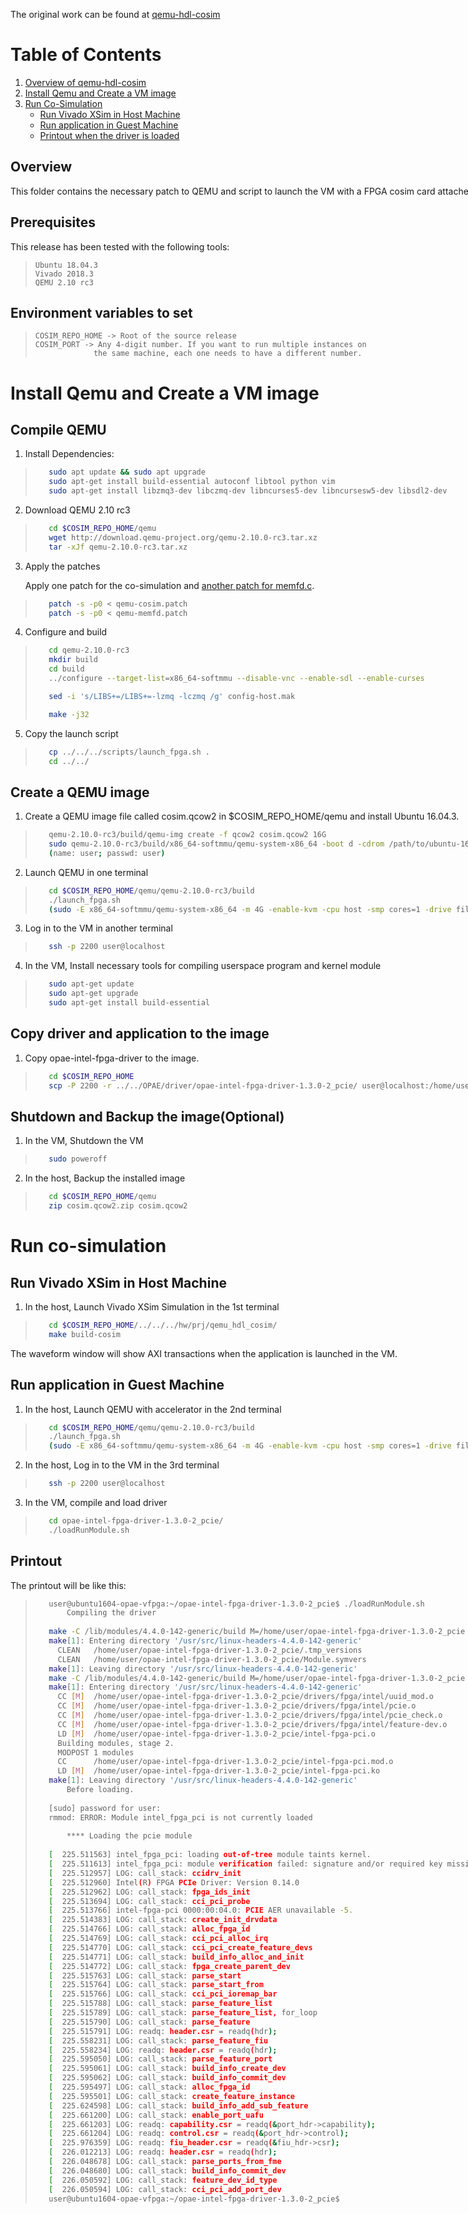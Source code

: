 <span style="display: inline-block;">
    
The original work can be found at [qemu-hdl-cosim](https://github.com/RSPwFPGAs/qemu-hdl-cosim)

# Table of Contents
1. [Overview of qemu-hdl-cosim](#overview)
2. [Install Qemu and Create a VM image](#installhost)
3. [Run Co-Simulation](#runcosim)
    - [Run Vivado XSim in Host Machine](#runxsim)
    - [Run application in Guest Machine](#runapp)
    - [Printout when the driver is loaded](#printoutdriver)

<a name="overview"></a>
Overview
----------------------------
This folder contains the necessary patch to QEMU and script to launch the VM with a FPGA cosim card attached.


Prerequisites
----------------------------
This release has been tested with the following tools:
>
>```
>Ubuntu 18.04.3
>Vivado 2018.3
>QEMU 2.10 rc3
>```

Environment variables to set
----------------------------
>
>```
>COSIM_REPO_HOME -> Root of the source release
>COSIM_PORT -> Any 4-digit number. If you want to run multiple instances on 
>              the same machine, each one needs to have a different number.
>```

<a name="installhost"></a>
# Install Qemu and Create a VM image

Compile QEMU
----------------------------
1. Install Dependencies:
>
>```bash
>    sudo apt update && sudo apt upgrade
>    sudo apt-get install build-essential autoconf libtool python vim 
>    sudo apt-get install libzmq3-dev libczmq-dev libncurses5-dev libncursesw5-dev libsdl2-dev

2. Download QEMU 2.10 rc3

>
>```bash
>    cd $COSIM_REPO_HOME/qemu
>    wget http://download.qemu-project.org/qemu-2.10.0-rc3.tar.xz
>    tar -xJf qemu-2.10.0-rc3.tar.xz

3. Apply the patches

    Apply one patch for the co-simulation and [another patch for memfd.c](https://git.qemu.org/?p=qemu.git;a=commitdiff;h=75e5b70e6b5dcc4f2219992d7cffa462aa406af0).

>
>```bash
>    patch -s -p0 < qemu-cosim.patch
>    patch -s -p0 < qemu-memfd.patch

4. Configure and build

>
>```bash
>    cd qemu-2.10.0-rc3
>    mkdir build
>    cd build
>    ../configure --target-list=x86_64-softmmu --disable-vnc --enable-sdl --enable-curses
>
>    sed -i 's/LIBS+=/LIBS+=-lzmq -lczmq /g' config-host.mak
>
>    make -j32

5. Copy the launch script

>
>```bash
>    cp ../../../scripts/launch_fpga.sh .
>    cd ../../

Create a QEMU image
----------------------------
1. Create a QEMU image file called cosim.qcow2 in $COSIM_REPO_HOME/qemu and install Ubuntu 16.04.3.

>
>```bash
>    qemu-2.10.0-rc3/build/qemu-img create -f qcow2 cosim.qcow2 16G
>    sudo qemu-2.10.0-rc3/build/x86_64-softmmu/qemu-system-x86_64 -boot d -cdrom /path/to/ubuntu-16.04.6-server-amd64.iso -smp cpus=2 -accel kvm -m 4096 -hda cosim.qcow2
>    (name: user; passwd: user)

2. Launch QEMU in one terminal

>
>```bash
>    cd $COSIM_REPO_HOME/qemu/qemu-2.10.0-rc3/build
>    ./launch_fpga.sh
>    (sudo -E x86_64-softmmu/qemu-system-x86_64 -m 4G -enable-kvm -cpu host -smp cores=1 -drive file=../../cosim.qcow2,cache=writethrough -device accelerator-pcie -redir tcp:2200::22 -display none)

3. Log in to the VM in another terminal

>
>```bash
>    ssh -p 2200 user@localhost

4. In the VM, Install necessary tools for compiling userspace program and kernel module

>
>```bash
>    sudo apt-get update
>    sudo apt-get upgrade
>    sudo apt-get install build-essential

Copy driver and application to the image
----------------------------
1. Copy opae-intel-fpga-driver to the image.

>
>```bash
>    cd $COSIM_REPO_HOME
>    scp -P 2200 -r ../../OPAE/driver/opae-intel-fpga-driver-1.3.0-2_pcie/ user@localhost:/home/user/.

Shutdown and Backup the image(Optional)
----------------------------
1. In the VM, Shutdown the VM

>
>```bash
>    sudo poweroff

2. In the host, Backup the installed image
>
>```bash
>    cd $COSIM_REPO_HOME/qemu
>    zip cosim.qcow2.zip cosim.qcow2


<a name="runcosim"></a>
# Run co-simulation

<a name="runxsim"></a>
## Run Vivado XSim in Host Machine

1. In the host, Launch Vivado XSim Simulation in the 1st terminal

>
>```bash
>    cd $COSIM_REPO_HOME/../../../hw/prj/qemu_hdl_cosim/
>    make build-cosim

The waveform window will show AXI transactions when the application is launched in the VM.

<a name="runapp"></a>
## Run application in Guest Machine

1. In the host, Launch QEMU with accelerator in the 2nd terminal

>
>```bash
>    cd $COSIM_REPO_HOME/qemu/qemu-2.10.0-rc3/build
>    ./launch_fpga.sh
>    (sudo -E x86_64-softmmu/qemu-system-x86_64 -m 4G -enable-kvm -cpu host -smp cores=1 -drive file=../../cosim.qcow2,cache=writethrough -device accelerator-pcie -redir tcp:2200::22 -display none)

2. In the host, Log in to the VM in the 3rd terminal

>
>```bash
>    ssh -p 2200 user@localhost

3. In the VM, compile and load driver

>
>```bash
>    cd opae-intel-fpga-driver-1.3.0-2_pcie/
>    ./loadRunModule.sh

<a name="printoutdriver"></a>
Printout
----------------------------
The printout will be like this:

>
>```bash
>    user@ubuntu1604-opae-vfpga:~/opae-intel-fpga-driver-1.3.0-2_pcie$ ./loadRunModule.sh 
>    	 Compiling the driver 
>    
>    make -C /lib/modules/4.4.0-142-generic/build M=/home/user/opae-intel-fpga-driver-1.3.0-2_pcie clean
>    make[1]: Entering directory '/usr/src/linux-headers-4.4.0-142-generic'
>      CLEAN   /home/user/opae-intel-fpga-driver-1.3.0-2_pcie/.tmp_versions
>      CLEAN   /home/user/opae-intel-fpga-driver-1.3.0-2_pcie/Module.symvers
>    make[1]: Leaving directory '/usr/src/linux-headers-4.4.0-142-generic'
>    make -C /lib/modules/4.4.0-142-generic/build M=/home/user/opae-intel-fpga-driver-1.3.0-2_pcie modules
>    make[1]: Entering directory '/usr/src/linux-headers-4.4.0-142-generic'
>      CC [M]  /home/user/opae-intel-fpga-driver-1.3.0-2_pcie/drivers/fpga/intel/uuid_mod.o
>      CC [M]  /home/user/opae-intel-fpga-driver-1.3.0-2_pcie/drivers/fpga/intel/pcie.o
>      CC [M]  /home/user/opae-intel-fpga-driver-1.3.0-2_pcie/drivers/fpga/intel/pcie_check.o
>      CC [M]  /home/user/opae-intel-fpga-driver-1.3.0-2_pcie/drivers/fpga/intel/feature-dev.o
>      LD [M]  /home/user/opae-intel-fpga-driver-1.3.0-2_pcie/intel-fpga-pci.o
>      Building modules, stage 2.
>      MODPOST 1 modules
>      CC      /home/user/opae-intel-fpga-driver-1.3.0-2_pcie/intel-fpga-pci.mod.o
>      LD [M]  /home/user/opae-intel-fpga-driver-1.3.0-2_pcie/intel-fpga-pci.ko
>    make[1]: Leaving directory '/usr/src/linux-headers-4.4.0-142-generic'
>    	 Before loading. 
>    
>    [sudo] password for user: 
>    rmmod: ERROR: Module intel_fpga_pci is not currently loaded
>    
>    	 **** Loading the pcie module 
>    
>    [  225.511563] intel_fpga_pci: loading out-of-tree module taints kernel.
>    [  225.511613] intel_fpga_pci: module verification failed: signature and/or required key missing - tainting kernel
>    [  225.512957] LOG: call_stack: ccidrv_init
>    [  225.512960] Intel(R) FPGA PCIe Driver: Version 0.14.0
>    [  225.512962] LOG: call_stack: fpga_ids_init
>    [  225.513694] LOG: call_stack: cci_pci_probe
>    [  225.513766] intel-fpga-pci 0000:00:04.0: PCIE AER unavailable -5.
>    [  225.514383] LOG: call_stack: create_init_drvdata
>    [  225.514766] LOG: call_stack: alloc_fpga_id
>    [  225.514769] LOG: call_stack: cci_pci_alloc_irq
>    [  225.514770] LOG: call_stack: cci_pci_create_feature_devs
>    [  225.514771] LOG: call_stack: build_info_alloc_and_init
>    [  225.514772] LOG: call_stack: fpga_create_parent_dev
>    [  225.515763] LOG: call_stack: parse_start
>    [  225.515764] LOG: call_stack: parse_start_from
>    [  225.515766] LOG: call_stack: cci_pci_ioremap_bar
>    [  225.515788] LOG: call_stack: parse_feature_list
>    [  225.515789] LOG: call_stack: parse_feature_list, for_loop
>    [  225.515790] LOG: call_stack: parse_feature
>    [  225.515791] LOG: readq: header.csr = readq(hdr);
>    [  225.558231] LOG: call_stack: parse_feature_fiu
>    [  225.558234] LOG: readq: header.csr = readq(hdr);
>    [  225.595050] LOG: call_stack: parse_feature_port
>    [  225.595061] LOG: call_stack: build_info_create_dev
>    [  225.595062] LOG: call_stack: build_info_commit_dev
>    [  225.595497] LOG: call_stack: alloc_fpga_id
>    [  225.595501] LOG: call_stack: create_feature_instance
>    [  225.624598] LOG: call_stack: build_info_add_sub_feature
>    [  225.661200] LOG: call_stack: enable_port_uafu
>    [  225.661203] LOG: readq: capability.csr = readq(&port_hdr->capability);
>    [  225.661204] LOG: readq: control.csr = readq(&port_hdr->control);
>    [  225.976359] LOG: readq: fiu_header.csr = readq(&fiu_hdr->csr);
>    [  226.012213] LOG: readq: header.csr = readq(hdr);
>    [  226.048678] LOG: call_stack: parse_ports_from_fme
>    [  226.048680] LOG: call_stack: build_info_commit_dev
>    [  226.050592] LOG: call_stack: feature_dev_id_type
>    [  226.050594] LOG: call_stack: cci_pci_add_port_dev
>    user@ubuntu1604-opae-vfpga:~/opae-intel-fpga-driver-1.3.0-2_pcie$


